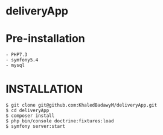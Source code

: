# deliveryApp

# Pre-installation
``` 
- PHP7.3
- symfony5.4
- mysql
```

# INSTALLATION 
```
$ git clone git@github.com:KhaledBadawyM/deliveryApp.git
$ cd deliveryApp
$ composer install 
$ php bin/console doctrine:fixtures:load
$ symfony server:start
```

